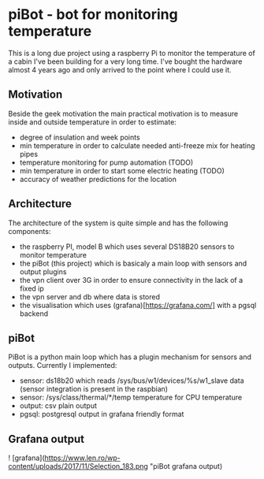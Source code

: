 # piBot - bot for monitoring temperature

This is a long due project using a raspberry Pi to monitor the temperature of a cabin I've been building for a very long time. I've bought the hardware almost 4 years ago and only arrived to the point where I could use it.

## Motivation

Beside the geek motivation the main practical motivation is to measure inside and outside temperature in order to estimate:
- degree of insulation and week points
- min temperature in order to calculate needed anti-freeze mix for heating pipes
- temperature monitoring for pump automation (TODO)
- min temperature in order to start some electric heating (TODO)
- accuracy of weather predictions for the location

## Architecture

The architecture of the system is quite simple and has the following components:
- the raspberry PI, model B which uses several DS18B20 sensors to monitor temperature
- the piBot (this project) which is basicaly a main loop with sensors and output plugins
- the vpn client over 3G in order to ensure connectivity in the lack of a fixed ip
- the vpn server and db where data is stored
- the visualisation which uses (grafana)[https://grafana.com/] with a pgsql backend

## piBot

PiBot is a python main loop which has a plugin mechanism for sensors and outputs. Currently I implemented:

- sensor: ds18b20 which reads /sys/bus/w1/devices/%s/w1_slave data (sensor integration is present in the raspbian)
- sensor: /sys/class/thermal/*/temp temperature for CPU temperature
- output: csv plain output
- pgsql: postgresql output in grafana friendly format

## Grafana output

! [grafana](https://www.len.ro/wp-content/uploads/2017/11/Selection_183.png "piBot grafana output)
